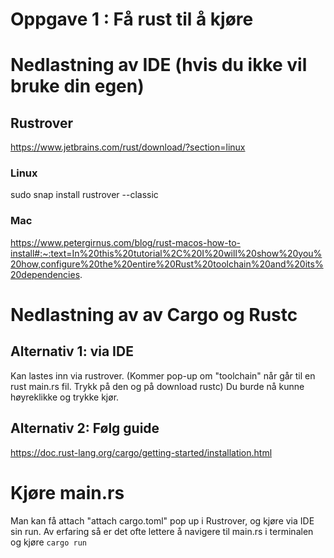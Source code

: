 # Oppgave 1 : Få rust til å kjøre

# Nedlastning av IDE (hvis du ikke vil bruke din egen)

## Rustrover

https://www.jetbrains.com/rust/download/?section=linux

### Linux

sudo snap install rustrover --classic

### Mac
https://www.petergirnus.com/blog/rust-macos-how-to-install#:~:text=In%20this%20tutorial%2C%20I%20will%20show%20you%20how,configure%20the%20entire%20Rust%20toolchain%20and%20its%20dependencies. 

# Nedlastning av av Cargo og Rustc

## Alternativ 1: via IDE

Kan lastes inn via rustrover. (Kommer pop-up om "toolchain" når går til en rust main.rs fil. Trykk på den og på download rustc)
Du burde nå kunne høyreklikke og trykke kjør.

## Alternativ 2: Følg guide

https://doc.rust-lang.org/cargo/getting-started/installation.html

# Kjøre main.rs

Man kan få attach "attach cargo.toml" pop up i Rustrover, og kjøre via IDE sin run.
Av erfaring så er det ofte lettere å navigere til main.rs i terminalen og kjøre `cargo run`

